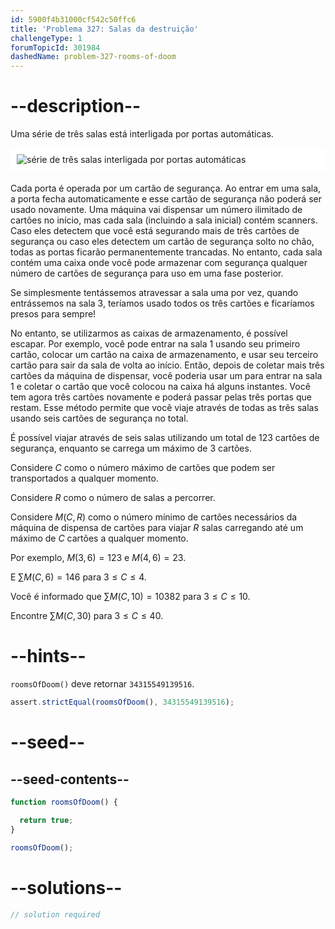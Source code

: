 ```yaml
---
id: 5900f4b31000cf542c50ffc6
title: 'Problema 327: Salas da destruição'
challengeType: 1
forumTopicId: 301984
dashedName: problem-327-rooms-of-doom
---
```


# --description--

Uma série de três salas está interligada por portas automáticas.

<img alt="série de três salas interligada por portas automáticas" src="https://cdn.freecodecamp.org/curriculum/project-euler/rooms-of-doom.gif" style="background-color: white; padding: 10px; display: block; margin-right: auto; margin-left: auto; margin-bottom: 1.2rem;" />

Cada porta é operada por um cartão de segurança. Ao entrar em uma sala, a porta fecha automaticamente e esse cartão de segurança não poderá ser usado novamente. Uma máquina vai dispensar um número ilimitado de cartões no início, mas cada sala (incluindo a sala inicial) contém scanners. Caso eles detectem que você está segurando mais de três cartões de segurança ou caso eles detectem um cartão de segurança solto no chão, todas as portas ficarão permanentemente trancadas. No entanto, cada sala contém uma caixa onde você pode armazenar com segurança qualquer número de cartões de segurança para uso em uma fase posterior.

Se simplesmente tentássemos atravessar a sala uma por vez, quando entrássemos na sala 3, teríamos usado todos os três cartões e ficaríamos presos para sempre!

No entanto, se utilizarmos as caixas de armazenamento, é possível escapar. Por exemplo, você pode entrar na sala 1 usando seu primeiro cartão, colocar um cartão na caixa de armazenamento, e usar seu terceiro cartão para sair da sala de volta ao início. Então, depois de coletar mais três cartões da máquina de dispensar, você poderia usar um para entrar na sala 1 e coletar o cartão que você colocou na caixa há alguns instantes. Você tem agora três cartões novamente e poderá passar pelas três portas que restam. Esse método permite que você viaje através de todas as três salas usando seis cartões de segurança no total.

É possível viajar através de seis salas utilizando um total de 123 cartões de segurança, enquanto se carrega um máximo de 3 cartões.

Considere $C$ como o número máximo de cartões que podem ser transportados a qualquer momento.

Considere $R$ como o número de salas a percorrer.

Considere $M(C, R)$ como o número mínimo de cartões necessários da máquina de dispensa de cartões para viajar $R$ salas carregando até um máximo de $C$ cartões a qualquer momento.

Por exemplo, $M(3, 6) = 123$ e $M(4, 6) = 23$.

E $\sum M(C, 6) = 146$ para $3 ≤ C ≤ 4$.

Você é informado que $\sum M(C, 10) = 10382$ para $3 ≤ C ≤ 10$.

Encontre $\sum M(C, 30)$ para $3 ≤ C ≤ 40$.

# --hints--

`roomsOfDoom()` deve retornar `34315549139516`.

```js
assert.strictEqual(roomsOfDoom(), 34315549139516);
```

# --seed--

## --seed-contents--

```js
function roomsOfDoom() {

  return true;
}

roomsOfDoom();
```

# --solutions--

```js
// solution required
```
